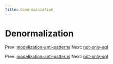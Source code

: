 ```yaml
---
title: denormalization
---
```


# Denormalization

Prev:
[modelization-anti-patterns](modelization-anti-patterns.md)
Next: [not-only-sql](not-only-sql.md)

Prev:
[modelization-anti-patterns](modelization-anti-patterns.md)
Next: [not-only-sql](not-only-sql.md)
